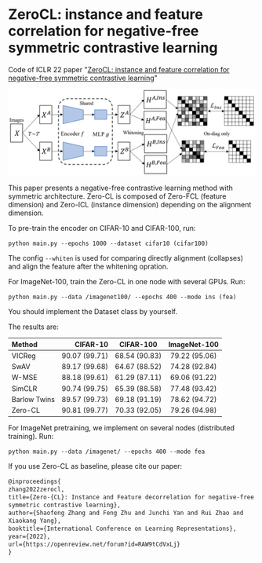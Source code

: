 # ZeroCL: instance and feature correlation for negative-free symmetric contrastive learning

Code of ICLR 22 paper "[ZeroCL: instance and feature correlation for negative-free symmetric contrastive learning](https://openreview.net/forum?id=RAW9tCdVxLj)"

![Zero-CL](./framework.png)

This paper presents a negative-free contrastive learning method with symmetric architecture. Zero-CL is composed of Zero-FCL (feature dimension) and Zero-ICL (instance dimension) depending on the alignment dimension.

To pre-train the encoder on CIFAR-10 and CIFAR-100, run:
```
python main.py --epochs 1000 --dataset cifar10 (cifar100)
```
The config `--whiten` is used for comparing directly alignment (collapses) and align the feature after the whitening opration.

For ImageNet-100, train the Zero-CL in one node with several GPUs. Run: 
```
python main.py --data /imagenet100/ --epochs 400 --mode ins (fea)
```
You should implement the Dataset class by yourself.

The results are:

| Method | CIFAR-10 | CIFAR-100 | ImageNet-100 |
| :-----| ----: | :----: | :----: |
| VICReg | 90.07 (99.71) | 68.54 (90.83) | 79.22 (95.06) |
| SwAV | 89.17 (99.68) | 64.67 (88.52) | 74.28 (92.84) |
| W-MSE | 88.18 (99.61) | 61.29 (87.11) | 69.06 (91.22) |
| SimCLR | 90.74 (99.75) | 65.39 (88.58) | 77.48 (93.42) |
| Barlow Twins | 89.57 (99.73) | 69.18 (91.19) | 78.62 (94.72) |
| Zero-CL | 90.81 (99.77) | 70.33 (92.05) | 79.26 (94.98) |

For ImageNet pretraining, we implement on several nodes (distributed training). Run:
```
python main.py --data /imagenet/ --epochs 400 --mode fea
```

If you use Zero-CL as baseline, please cite our paper:
```
@inproceedings{
zhang2022zerocl,
title={Zero-{CL}: Instance and Feature decorrelation for negative-free symmetric contrastive learning},
author={Shaofeng Zhang and Feng Zhu and Junchi Yan and Rui Zhao and Xiaokang Yang},
booktitle={International Conference on Learning Representations},
year={2022},
url={https://openreview.net/forum?id=RAW9tCdVxLj}
}
```
